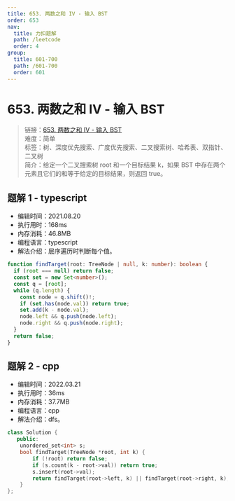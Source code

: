 ```yaml
---
title: 653. 两数之和 IV - 输入 BST
order: 653
nav:
  title: 力扣题解
  path: /leetcode
  order: 4
group:
  title: 601-700
  path: /601-700
  order: 601
---
```


# 653. 两数之和 IV - 输入 BST

> 链接：[653. 两数之和 IV - 输入 BST](https://leetcode-cn.com/problems/two-sum-iv-input-is-a-bst/)  
> 难度：简单  
> 标签：树、深度优先搜索、广度优先搜索、二叉搜索树、哈希表、双指针、二叉树  
> 简介：给定一个二叉搜索树 root 和一个目标结果 k，如果 BST 中存在两个元素且它们的和等于给定的目标结果，则返回 true。

## 题解 1 - typescript

- 编辑时间：2021.08.20
- 执行用时：168ms
- 内存消耗：46.8MB
- 编程语言：typescript
- 解法介绍：层序遍历时判断每个值。

```typescript
function findTarget(root: TreeNode | null, k: number): boolean {
  if (root === null) return false;
  const set = new Set<number>();
  const q = [root];
  while (q.length) {
    const node = q.shift()!;
    if (set.has(node.val)) return true;
    set.add(k - node.val);
    node.left && q.push(node.left);
    node.right && q.push(node.right);
  }
  return false;
}
```
## 题解 2 - cpp
- 编辑时间：2022.03.21
- 执行用时：36ms
- 内存消耗：37.7MB
- 编程语言：cpp
- 解法介绍：dfs。
```cpp
class Solution {
   public:
    unordered_set<int> s;
    bool findTarget(TreeNode *root, int k) {
        if (!root) return false;
        if (s.count(k - root->val)) return true;
        s.insert(root->val);
        return findTarget(root->left, k) || findTarget(root->right, k);
    }
};
```
